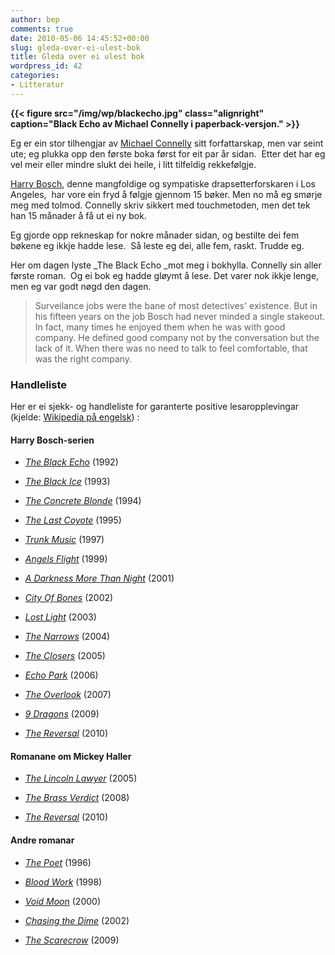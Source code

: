 ```yaml
---
author: bep
comments: true
date: 2010-05-06 14:45:52+00:00
slug: gleda-over-ei-ulest-bok
title: Gleda over ei ulest bok
wordpress_id: 42
categories:
- Litteratur
---
```


**{{< figure src="/img/wp/blackecho.jpg" class="alignright" caption="Black Echo av Michael Connelly i paperback-versjon." >}}**

Eg er ein stor tilhengjar av [Michael Connelly](http://en.wikipedia.org/wiki/Michael_Connelly) sitt forfattarskap, men var seint ute; eg plukka opp den første boka først for eit par år sidan.  Etter det har eg vel meir eller mindre slukt dei heile, i litt tilfeldig rekkefølgje.

<!--more-->

[Harry Bosch](http://en.wikipedia.org/wiki/Harry_Bosch), denne mangfoldige og sympatiske drapsetterforskaren i Los Angeles,  har vore ein fryd å følgje gjennom 15 bøker. Men no må eg smørje meg med tolmod. Connelly skriv sikkert med touchmetoden, men det tek han 15 månader å få ut ei ny bok.

Eg gjorde opp rekneskap for nokre månader sidan, og bestilte dei fem bøkene eg ikkje hadde lese.  Så leste eg dei, alle fem, raskt. Trudde eg.

Her om dagen lyste _The Black Echo _mot meg i bokhylla. Connelly sin aller første roman.  Og ei bok eg hadde gløymt å lese. Det varer nok ikkje lenge, men eg var godt nøgd den dagen.


<blockquote>Surveilance jobs were the bane of most detectives' existence. But in his fifteen years on the job Bosch had never minded a single stakeout. In fact, many times he enjoyed them when he was with good company. He defined good company not by the conversation but the lack of it. When there was no need to talk to feel comfortable, that was the right company.</blockquote>




### Handleliste


Her er ei sjekk- og handleliste for garanterte positive lesaropplevingar (kjelde: [Wikipedia på engelsk](http://en.wikipedia.org/wiki/Michael_Connelly)) :


#### Harry Bosch-serien





	
  * _[The Black Echo](http://en.wikipedia.org/wiki/The_Black_Echo)_ (1992)

	
  * _[The Black Ice](http://en.wikipedia.org/wiki/The_Black_Ice)_ (1993)

	
  * _[The Concrete Blonde](http://en.wikipedia.org/wiki/The_Concrete_Blonde)_ (1994)

	
  * _[The Last Coyote](http://en.wikipedia.org/wiki/The_Last_Coyote)_ (1995)

	
  * _[Trunk Music](http://en.wikipedia.org/wiki/Trunk_Music_%28novel%29)_ (1997)

	
  * _[Angels Flight](http://en.wikipedia.org/wiki/Angels_Flight_%28novel%29)_ (1999)

	
  * _[A Darkness More Than Night](http://en.wikipedia.org/wiki/A_Darkness_More_Than_Night)_ (2001)

	
  * _[City Of Bones](http://en.wikipedia.org/wiki/City_of_Bones_%28Michael_Connelly_novel%29)_ (2002)

	
  * _[Lost Light](http://en.wikipedia.org/wiki/Lost_Light)_ (2003)

	
  * _[The Narrows](http://en.wikipedia.org/wiki/The_Narrows_%28novel%29)_ (2004)

	
  * _[The Closers](http://en.wikipedia.org/wiki/The_Closers_%28novel%29)_ (2005)

	
  * _[Echo Park](http://en.wikipedia.org/wiki/Echo_Park_%28novel%29)_ (2006)

	
  * _[The Overlook](http://en.wikipedia.org/wiki/The_Overlook)_ (2007)

	
  * _[9 Dragons](http://en.wikipedia.org/wiki/9_Dragons_%28novel%29)_ (2009)

	
  * _[The Reversal](http://en.wikipedia.org/wiki/The_Reversal)_ (2010)




#### Romanane om Mickey Haller





	
  * _[The Lincoln Lawyer](http://en.wikipedia.org/wiki/The_Lincoln_Lawyer)_ (2005)

	
  * _[The Brass Verdict](http://en.wikipedia.org/wiki/The_Brass_Verdict)_ (2008)

	
  * _[The Reversal](http://en.wikipedia.org/wiki/The_Reversal)_ (2010)




#### Andre romanar





	
  * _[The Poet](http://en.wikipedia.org/wiki/The_Poet_%28Novel%29)_ (1996)

	
  * _[Blood Work](http://en.wikipedia.org/wiki/Blood_Work_%28novel%29)_ (1998)

	
  * _[Void Moon](http://en.wikipedia.org/wiki/Void_Moon)_ (2000)

	
  * _[Chasing the Dime](http://en.wikipedia.org/wiki/Chasing_the_Dime)_ (2002)

	
  * _[The Scarecrow](http://en.wikipedia.org/wiki/The_Scarecrow_%28Michael_Connelly_novel%29)_ (2009)


